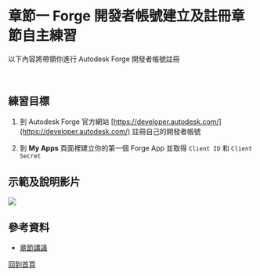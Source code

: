 # 章節一 Forge 開發者帳號建立及註冊章節自主練習

以下內容將帶領你進行 Autodesk Forge 開發者帳號註冊

<br/>

## 練習目標

 1. 到 Autodesk Forge 官方網站 [https://developer.autodesk.com/](https://developer.autodesk.com/) 註冊自己的開發者帳號

 2. 到 **My Apps** 頁面裡建立你的第一個 Forge App 並取得 `Client ID` 和 `Client Secret`

## 示範及說明影片

[![](http://img.youtube.com/vi/nStqkcQbHY0/0.jpg)](http://www.youtube.com/watch?v=nStqkcQbHY0 "1-Forge dev account registration")

## 參考資料

 - [章節講議](README.md)

[回到首頁](../README.md)